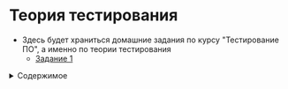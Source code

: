 # Теория тестирования

- Здесь будет храниться домашние задания по курсу "Тестирование ПО", а именно по теории тестирования
    - [Задание 1](https://github.com/Vekriona/testing-theory/tree/main/%D0%B7%D0%B0%D0%B4%D0%B0%D0%BD%D0%B8%D0%B5%201)
<details>
<summary>Содержимое</summary>
    
 - Что такое тестирование программного обеспечения?
 - Что такое качество программного обеспечения?
 - Когда начинать и заканчивать тестирование?
 - Какие знаете цели тестирования программного обеспечения?
 - Quality Assurance- это?
 - Quality Control - это?
 - Тестирование - это?
 - Какие знаете принципы тестирования?
 - Что такое верификация?
 - Что такое валидация?
 - Перечислите характеристики качества программного обеспечения и их атрибуты.
   
</details>
